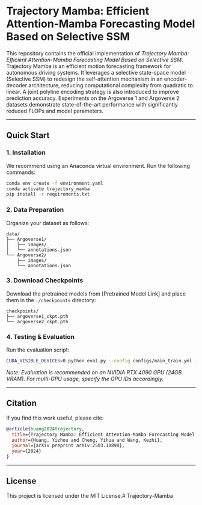 # Trajectory Mamba: Efficient Attention-Mamba Forecasting Model Based on Selective SSM

This repository contains the official implementation of *Trajectory Mamba: Efficient Attention-Mamba Forecasting Model Based on Selective SSM*. Trajectory Mamba is an efficient motion forecasting framework for autonomous driving systems. It leverages a selective state-space model (Selective SSM) to redesign the self-attention mechanism in an encoder-decoder architecture, reducing computational complexity from quadratic to linear. A joint polyline encoding strategy is also introduced to improve prediction accuracy. Experiments on the Argoverse 1 and Argoverse 2 datasets demonstrate state-of-the-art performance with significantly reduced FLOPs and model parameters.

---

## Quick Start

### 1. Installation

We recommend using an Anaconda virtual environment. Run the following commands:

```bash
conda env create -f environment.yaml
conda activate trajectory_mamba
pip install -r requirements.txt
```

### 2. Data Preparation

Organize your dataset as follows:

```
data/
├── Argoverse1/
│   ├── images/
│   └── annotations.json
└── Argoverse2/
    ├── images/
    └── annotations.json
```

### 3. Download Checkpoints

Download the pretrained models from [Pretrained Model Link] and place them in the `./checkpoints` directory:

```
checkpoints/
├── argoverse1_ckpt.pth
└── argoverse2_ckpt.pth
```

### 4. Testing & Evaluation

Run the evaluation script:

```bash
CUDA_VISIBLE_DEVICES=0 python eval.py --config configs/main_train.yml --exp_id "main_train" --distributed
```

*Note: Evaluation is recommended on an NVIDIA RTX 4090 GPU (24GB VRAM). For multi-GPU usage, specify the GPU IDs accordingly.*

---

## Citation

If you find this work useful, please cite:

```bibtex
@article{huang2024trajectory,
  title={Trajectory Mamba: Efficient Attention-Mamba Forecasting Model Based on Selective SSM},
  author={Huang, Yizhou and Cheng, Yihua and Wang, Kezhi},
  journal={arXiv preprint arXiv:2503.10898},
  year={2024}
}
```

---

## License

This project is licensed under the MIT License.# Trajectory-Mamba
